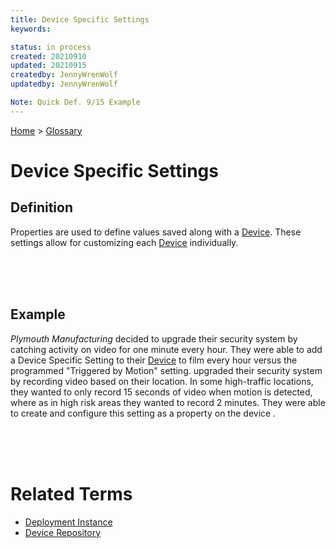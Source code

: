 ```yaml
---
title: Device Specific Settings
keywords: 

status: in process
created: 20210910
updated: 20210915
createdby: JennyWrenWolf
updatedby: JennyWrenWolf

Note: Quick Def. 9/15 Example
---
```

[Home](../Index.md) > [Glossary](./Index.md)

# Device Specific Settings
## Definition
Properties are used to define values saved along with a [Device](./Glossary/Device.md).  These settings allow for customizing each [Device](./Glossary/Device.md) individually.

<br>
<br>
<br>

## Example
*Plymouth Manufacturing* decided to upgrade their security system by catching activity on video for one minute every hour.  They were able to add a Device Specific Setting to their [Device](./Glossary/Device.md) to film every hour versus the programmed "Triggered by Motion" setting.
 upgraded their security system by recording video based on their location. In some high-traffic locations, they wanted to only record 15 seconds of video when motion is detected, where as in high risk areas they wanted to record 2 minutes. They were able to create and configure this setting as a property on the device .

<br>
<br>
<br>

# Related Terms
- [Deployment Instance](./Glossary/DeploymentInstance.md)
- [Device Repository](./Glossary/DeviceRepository.md)


